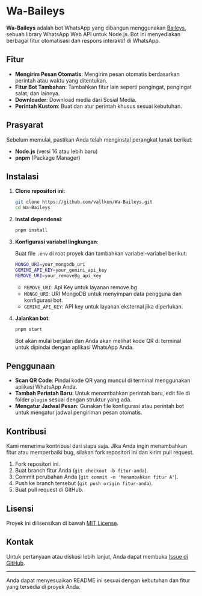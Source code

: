 # Wa-Baileys

**Wa-Baileys** adalah bot WhatsApp yang dibangun menggunakan [Baileys](https://github.com/WhiskeySockets/Baileys), sebuah library WhatsApp Web API untuk Node.js. Bot ini menyediakan berbagai fitur otomatisasi dan respons interaktif di WhatsApp.

## Fitur

- **Mengirim Pesan Otomatis**: Mengirim pesan otomatis berdasarkan perintah atau waktu yang ditentukan.
- **Fitur Bot Tambahan**: Tambahkan fitur lain seperti pengingat, pengingat salat, dan lainnya.
- **Downloader**: Download media dari Sosial Media.
- **Perintah Kustom**: Buat dan atur perintah khusus sesuai kebutuhan.

## Prasyarat

Sebelum memulai, pastikan Anda telah menginstal perangkat lunak berikut:

- **Node.js** (versi 16 atau lebih baru)
- **pnpm** (Package Manager)

## Instalasi

1. **Clone repositori ini**:

   ```bash
   git clone https://github.com/vallken/Wa-Baileys.git
   cd Wa-Baileys
   ```

2. **Instal dependensi**:

   ```bash
   pnpm install
   ```

3. **Konfigurasi variabel lingkungan**:

   Buat file `.env` di root proyek dan tambahkan variabel-variabel berikut:

   ```bash
   MONGO_URI=your_mongodb_uri
   GEMINI_API_KEY=your_gemini_api_key
   REMOVE_URI=your_removeBg_api_key
   ```

   - `REMOVE_URI`: Api Key untuk layanan remove.bg
   - `MONGO_URI`: URI MongoDB untuk menyimpan data pengguna dan konfigurasi bot.
   - `GEMINI_API_KEY`: API key untuk layanan eksternal jika diperlukan.

4. **Jalankan bot**:

   ```bash
   pnpm start
   ```

   Bot akan mulai berjalan dan Anda akan melihat kode QR di terminal untuk dipindai dengan aplikasi WhatsApp Anda.

## Penggunaan

- **Scan QR Code**: Pindai kode QR yang muncul di terminal menggunakan aplikasi WhatsApp Anda.
- **Tambah Perintah Baru**: Untuk menambahkan perintah baru, edit file di folder `plugin` sesuai dengan struktur yang ada.
- **Mengatur Jadwal Pesan**: Gunakan file konfigurasi atau perintah bot untuk mengatur jadwal pengiriman pesan otomatis.

## Kontribusi

Kami menerima kontribusi dari siapa saja. Jika Anda ingin menambahkan fitur atau memperbaiki bug, silakan fork repositori ini dan kirim pull request.

1. Fork repositori ini.
2. Buat branch fitur Anda (`git checkout -b fitur-anda`).
3. Commit perubahan Anda (`git commit -m 'Menambahkan fitur A'`).
4. Push ke branch tersebut (`git push origin fitur-anda`).
5. Buat pull request di GitHub.

## Lisensi

Proyek ini dilisensikan di bawah [MIT License](LICENSE).

## Kontak

Untuk pertanyaan atau diskusi lebih lanjut, Anda dapat membuka [Issue di GitHub](https://github.com/vallken/Wa-Baileys/issues).

---

Anda dapat menyesuaikan README ini sesuai dengan kebutuhan dan fitur yang tersedia di proyek Anda.

